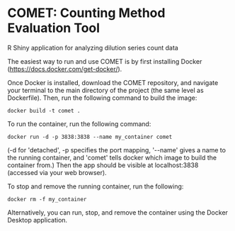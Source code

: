 # COMET: Counting Method Evaluation Tool
R Shiny application for analyzing dilution series count data

The easiest way to run and use COMET is by first installing Docker (https://docs.docker.com/get-docker/).

Once Docker is installed, download the COMET repository, and navigate your terminal to the main directory of the project (the same level as Dockerfile). Then, run the following command to build the image:
```
docker build -t comet .
```
To run the container, run the following command:
```
docker run -d -p 3838:3838 --name my_container comet
```
(-d for 'detached', -p specifies the port mapping, '--name' gives a name to the running container, and 'comet' tells docker which image to build the container from.) Then the app should be visible at localhost:3838 (accessed via your web browser).

To stop and remove the running container, run the following:
```
docker rm -f my_container
```

Alternatively, you can run, stop, and remove the container using the Docker Desktop application.
